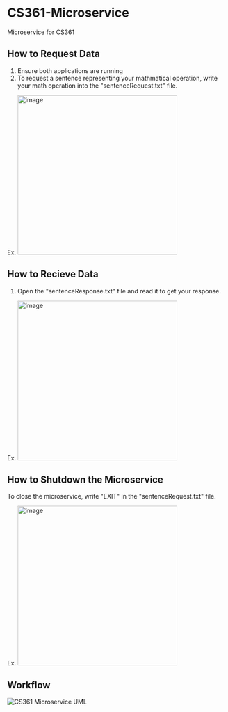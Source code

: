 # CS361-Microservice
 Microservice for CS361

## How to Request Data
1. Ensure both applications are running
2. To request a sentence representing your mathmatical operation, write your math operation into the "sentenceRequest.txt" file.

Ex. <img width="367" alt="image" src="https://user-images.githubusercontent.com/79608516/217108037-f6abe78a-a980-4035-87e9-0818b897334d.png">

## How to Recieve Data
1. Open the "sentenceResponse.txt" file and read it to get your response.

Ex. <img width="367" alt="image" src="https://user-images.githubusercontent.com/79608516/217108335-941293c9-a350-4aab-b473-47f909014194.png">

## How to Shutdown the Microservice
To close the microservice, write "EXIT" in the "sentenceRequest.txt" file.

Ex. <img width="367" alt="image" src="https://user-images.githubusercontent.com/79608516/217110883-d6b4aa20-3313-4c4e-b24e-d5f54b8fe8e2.png">


## Workflow
![CS361 Microservice UML](https://user-images.githubusercontent.com/79608516/217112090-26ecc927-cefe-44c1-8211-4fd9dbf83f79.png)
